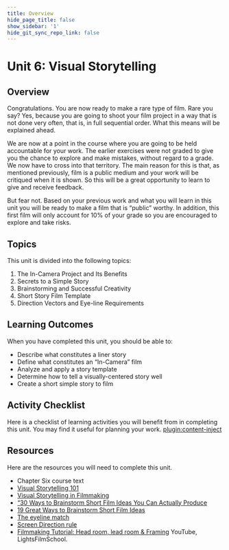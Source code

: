 ```yaml
---
title: Overview
hide_page_title: false
show_sidebar: '1'
hide_git_sync_repo_link: false
---
```


# Unit 6: Visual Storytelling

## Overview

Congratulations. You are now ready to make a rare type of film. Rare you say? Yes, because you are going to shoot your film project in a way that is not done very often, that is, in full sequential order. What this means will be explained ahead.

We are now at a point in the course where you are going to be held accountable for your work. The earlier exercises were not graded to give you the chance to explore and make mistakes, without regard to a grade. We now have to cross into that territory. The main reason for this is that, as mentioned previously, film is a public medium and your work will be critiqued when it is shown. So this will be a great opportunity to learn to give and receive feedback.

But fear not. Based on your previous work and what you will learn in this unit you will be ready to make a film that is “public” worthy. In addition, this first film will only account for 10% of your grade so you are encouraged to explore and take risks.

## Topics

This unit is divided into the following topics:
1. The In-Camera Project and Its Benefits
1. Secrets to a Simple Story
1. Brainstorming and Successful Creativity
1. Short Story Film Template
1. Direction Vectors and Eye-line Requirements

## Learning Outcomes

When you have completed this unit, you should be able to:
  - Describe what constitutes a liner story
  - Define what constitutes an “In-Camera” film
  - Analyze and apply a story template
  - Determine how to tell a visually-centered story well
  - Create a short simple story to film

## Activity Checklist

Here is a checklist of learning activities you will benefit from in completing this unit. You may find it useful for planning your work.
[plugin:content-inject](_schedule)

## Resources
Here are the resources you will need to complete this unit.
  - Chapter Six course text
  - [Visual Storytelling 101](https://www.youtube.com/watch?v=iWQQgZh9EyE)
  - [Visual Storytelling in Filmmaking](https://www.youtube.com/watch?v=4X5xvlTZpcY)
  - [“30 Ways to Brainstorm Short Film Ideas You Can Actually Produce](https://www.studiobinder.com/blog/short-film-ideas-you-can-actually-produce/)
  - [19 Great Ways to Brainstorm Short Film Ideas](https://www.indiewire.com/2015/08/19-great-ways-to-brainstorm-short-film-ideas-58785/)
  - [The eyeline match](https://www.youtube.com/watch?v=y_1H6V7uyYc)
  - [Screen Direction rule](https://www.youtube.com/watch?v=9XOn5uxdSJc)
  - [Filmmaking Tutorial: Head room, lead room & Framing](https://www.youtube.com/watch?v=0pd0K2u1Bk8) YouTube, LightsFilmSchool.
